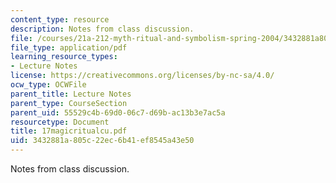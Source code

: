 ```yaml
---
content_type: resource
description: Notes from class discussion.
file: /courses/21a-212-myth-ritual-and-symbolism-spring-2004/3432881a805c22ec6b41ef8545a43e50_17magicritualcu.pdf
file_type: application/pdf
learning_resource_types:
- Lecture Notes
license: https://creativecommons.org/licenses/by-nc-sa/4.0/
ocw_type: OCWFile
parent_title: Lecture Notes
parent_type: CourseSection
parent_uid: 55529c4b-69d0-06c7-d69b-ac13b3e7ac5a
resourcetype: Document
title: 17magicritualcu.pdf
uid: 3432881a-805c-22ec-6b41-ef8545a43e50
---
```

Notes from class discussion.
